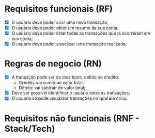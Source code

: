 # Requisitos funcionais (RF)

- [x] O usuário deve poder criar uma nova transação;
- [x] O usuário deve poder obter um resumo da sua conta;
- [x] O usuário deve poder listar todas as transações que já ocorreram em sua conta;
- [x] O usuário deve poder visualizar uma transação realizada;

# Regras de negocio (RN)

- [x] A transação pode ser de dois tipos, debito ou credito:
  - Credito: vai somar ao valor total;
  - Débito: vai subtrair do valor total;
- [x] Deve ser possivel identificar o usuário entre as transações;
- [x] O usuário só pode visualizar transações no qual ele criou;

# Requisitos não funcionais (RNF - Stack/Tech)
